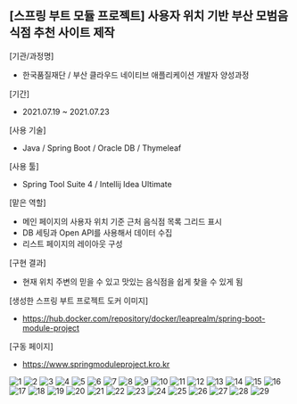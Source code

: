 ## [스프링 부트 모듈 프로젝트] 사용자 위치 기반 부산 모범음식점 추천 사이트 제작

[기관/과정명]
- 한국품질재단 / 부산 클라우드 네이티브 애플리케이션 개발자 양성과정

[기간]
- 2021.07.19 ~ 2021.07.23

[사용 기술]
- Java / Spring Boot / Oracle DB / Thymeleaf

[사용 툴]
- Spring Tool Suite 4 / Intellij Idea Ultimate

[맡은 역할]
- 메인 페이지의 사용자 위치 기준 근처 음식점 목록 그리드 표시
- DB 세팅과 Open API를 사용해서 데이터 수집
- 리스트 페이지의 레이아웃 구성

[구현 결과]
- 현재 위치 주변의 믿을 수 있고 맛있는 음식점을 쉽게 찾을 수 있게 됨

[생성한 스프링 부트 프로젝트 도커 이미지]
- https://hub.docker.com/repository/docker/leaprealm/spring-boot-module-project

[구동 페이지]
- https://www.springmoduleproject.kro.kr

![1](https://user-images.githubusercontent.com/43628076/133060073-fc53a511-4a72-4025-9931-08cd31eb385e.png)
![2](https://user-images.githubusercontent.com/43628076/133060077-3358ffff-1379-46f4-8009-56e399486765.png)
![3](https://user-images.githubusercontent.com/43628076/133060081-e082818d-1894-400e-bdaa-67cd86a91935.png)
![4](https://user-images.githubusercontent.com/43628076/133060088-f63903c0-656f-4597-99ef-7c3bfc9e13ca.png)
![5](https://user-images.githubusercontent.com/43628076/133060095-c7a75838-5496-4da6-8e1b-9731c7ac46f4.png)
![6](https://user-images.githubusercontent.com/43628076/133060099-45d802f0-b7a6-4e92-86cf-eaa4b16adc99.png)
![7](https://user-images.githubusercontent.com/43628076/133060104-25a2834f-0e2b-482c-b31d-208c44e38a3b.png)
![8](https://user-images.githubusercontent.com/43628076/133060107-38972b4c-fb9c-4362-aa84-7d1048c2d148.png)
![9](https://user-images.githubusercontent.com/43628076/133060119-7a35b0c7-49ed-4437-a8b7-63778b03553c.png)
![10](https://user-images.githubusercontent.com/43628076/133060124-6a618605-3043-42cb-a381-ac66a1f34e17.png)
![11](https://user-images.githubusercontent.com/43628076/133060131-c2a363f0-3a14-4938-a375-719f33d154b5.png)
![12](https://user-images.githubusercontent.com/43628076/133060137-9d78deda-b658-43f0-853f-be5aa0c6856b.png)
![13](https://user-images.githubusercontent.com/43628076/133060145-abcb5858-3125-40a5-82e1-87de91b9de8d.png)
![14](https://user-images.githubusercontent.com/43628076/133060159-f3a2d70e-eed3-49e5-96b5-f0ee42ef771d.png)
![15](https://user-images.githubusercontent.com/43628076/133060164-e6afdf07-c287-4c41-9e97-fbc753d6f7ba.png)
![16](https://user-images.githubusercontent.com/43628076/133060170-0657953b-87c7-484d-b280-f0ecd57e2004.png)
![17](https://user-images.githubusercontent.com/43628076/133060174-716e97c3-4617-4484-b6e0-dd8a943a05fa.png)
![18](https://user-images.githubusercontent.com/43628076/133060180-c1dfb3f6-8f1f-4f08-bc54-b6be8161f1f7.png)
![19](https://user-images.githubusercontent.com/43628076/133060185-fd456916-0025-44c6-8170-c0f2ce412a1d.png)
![20](https://user-images.githubusercontent.com/43628076/133060192-7d622635-6cb1-47f7-8f52-947527b3a183.png)
![21](https://user-images.githubusercontent.com/43628076/133060199-f793a409-81dc-48c1-b9df-ed7fdaf41484.png)
![22](https://user-images.githubusercontent.com/43628076/133060211-cb1135c4-05b6-4035-acac-15ae08d9d2ac.png)
![23](https://user-images.githubusercontent.com/43628076/133060217-62a56020-fee9-4690-8eaa-ef89ec88f7d0.png)
![24](https://user-images.githubusercontent.com/43628076/133060223-2a48af5a-a71c-42ae-bc4f-be737ac992ac.png)
![25](https://user-images.githubusercontent.com/43628076/133060227-ff234cab-663c-47e6-8d96-bedb359d3e60.png)
![26](https://user-images.githubusercontent.com/43628076/133060230-99ea36c8-597c-4b61-82aa-cb827af5ea11.png)
![27](https://user-images.githubusercontent.com/43628076/133060234-edd3ef68-dc87-4f53-bd9e-bdb834ab5729.png)
![28](https://user-images.githubusercontent.com/43628076/133060238-003a1b63-3c6b-42dd-bf31-3d04418038de.png)
![29](https://user-images.githubusercontent.com/43628076/133060239-4ab3c968-5439-4354-be1c-b267fe43fddd.png)
